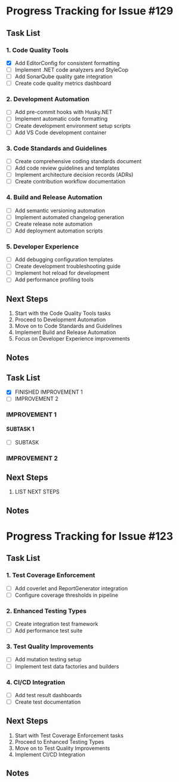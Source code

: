 
# Progress Tracking for Issue #129

## Task List

### 1. Code Quality Tools
- [x] Add EditorConfig for consistent formatting
- [ ] Implement .NET code analyzers and StyleCop
- [ ] Add SonarQube quality gate integration
- [ ] Create code quality metrics dashboard

### 2. Development Automation
- [ ] Add pre-commit hooks with Husky.NET
- [ ] Implement automatic code formatting
- [ ] Create development environment setup scripts
- [ ] Add VS Code development container

### 3. Code Standards and Guidelines
- [ ] Create comprehensive coding standards document
- [ ] Add code review guidelines and templates
- [ ] Implement architecture decision records (ADRs)
- [ ] Create contribution workflow documentation

### 4. Build and Release Automation
- [ ] Add semantic versioning automation
- [ ] Implement automated changelog generation
- [ ] Create release note automation
- [ ] Add deployment automation scripts

### 5. Developer Experience
- [ ] Add debugging configuration templates
- [ ] Create development troubleshooting guide
- [ ] Implement hot reload for development
- [ ] Add performance profiling tools

## Next Steps

1. Start with the Code Quality Tools tasks
2. Proceed to Development Automation
3. Move on to Code Standards and Guidelines
4. Implement Build and Release Automation
5. Focus on Developer Experience improvements

## Notes

## Task List

- [x] FINISHED IMPROVEMENT 1
- [ ] IMPROVEMENT 2

### IMPROVEMENT 1

#### SUBTASK 1
- [ ] SUBTASK

### IMPROVEMENT 2

## Next Steps

1. LIST NEXT STEPS

## Notes

# Progress Tracking for Issue #123

## Task List

### 1. Test Coverage Enforcement
- [ ] Add coverlet and ReportGenerator integration
- [ ] Configure coverage thresholds in pipeline

### 2. Enhanced Testing Types
- [ ] Create integration test framework
- [ ] Add performance test suite

### 3. Test Quality Improvements
- [ ] Add mutation testing setup
- [ ] Implement test data factories and builders

### 4. CI/CD Integration
- [ ] Add test result dashboards
- [ ] Create test documentation

## Next Steps

1. Start with Test Coverage Enforcement tasks
2. Proceed to Enhanced Testing Types
3. Move on to Test Quality Improvements
4. Implement CI/CD Integration

## Notes

